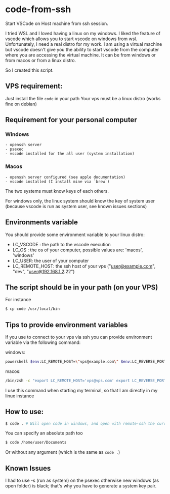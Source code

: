 # code-from-ssh

Start VSCode on Host machine from ssh session.

I tried WSL and I loved having a linux on my windows. I liked the feature of vscode which allows you to start vscode on windows from wsl. Unfortunately, I need a real distro for my work. 
I am using a virtual machine but vscode doesn't give you the ability to start vscode from the computer where you are accessing the virtual machine. It can be from windows or from macos or from a linux distro.

So I created this script.

## VPS requirement:

Just install the file `code` in your path
Your vps must be a linux distro (works fine on debian)

## Requirement for your personal computer

### Windows
    - openssh server
    - psexec
    - vscode installed for the all user (system installation)


### Macos
    - openssh server configured (see apple documentation)
    - vscode installed (I install mine via `brew`)

The two systems must know keys of each others.

For windows only, the linux system should know the key of system user (because vscode is run as system user, see known issues sections)

## Environments variable

You should provide some environment variable to your linux distro:
 - LC_VSCODE : the path to the vscode execution
 - LC_OS : the os of your computer, possible values are: 'macos', 'windows'
 - LC_USER: the user of your computer
 - LC_REMOTE_HOST: the ssh host of your vps  ("user@example.com", "dev", "user@192.168.1.2:22")

## The script should be in your path (on your VPS)

For instance

```bash
$ cp code /usr/local/bin
```

## Tips to provide environment variables

If you use to connect to your vps via ssh you can provide environment variable via the following command:

windows:
```bash
powershell $env:LC_REMOTE_HOST=\"vps@example.com\" $env:LC_REVERSE_PORT=8822;$env:LC_OS=\"windows\";$env:LC_USER=\"windows_username\";$env:LC_VSCODE=\"C:\Program Files\Microsoft VS Code\Code.exe\";ssh -R \"$($env:LC_REVERSE_PORT):localhost:22\" -o SendEnv=LC_OS -o SendEnv=LC_USER -o SendEnv=LC_VSCODE -o SendEnv=LC_REVERSE_PORT -p 2222 vps@example.com
```

macos:
```bash
/bin/zsh -c "export LC_REMOTE_HOST='vps@vps.com' export LC_REVERSE_PORT=8823; export LC_VSCODE='/opt/homebrew/bin/code'; export LC_OS='macos'; export LC_USER='your mac username'; ssh -R $LC_REVERSE_PORT:localhost:22 -o SendEnv=LC_OS -o SendEnv=LC_USER -o SendEnv=LC_VSCODE -o SendEnv=LC_REVERSE_PORT vps@example.com"
```

I use this command when starting my terminal, so that I am directly in my linux instance

## How to use:

```bash
$ code . # Will open code in windows, and open with remote-ssh the current folder in your virtual machine
```

You can specify an absolute path too
```bash
$ code /home/user/Documents
```

Or without any argument (which is the same as `code .`)

## Known Issues

I had to use -s (run as system) on the psexec otherwise new windows (as open folder) is black; that's why you have to generate a system key pair.
